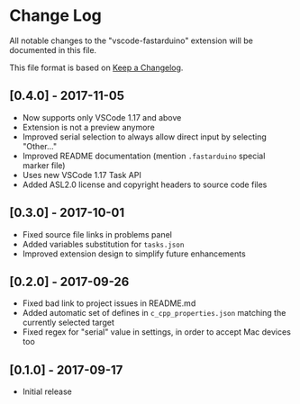 # Change Log
All notable changes to the "vscode-fastarduino" extension will be documented in this file.

This file format is based on [Keep a Changelog](http://keepachangelog.com/).

## [0.4.0] - 2017-11-05
- Now supports only VSCode 1.17 and above
- Extension is not a preview anymore
- Improved serial selection to always allow direct input by selecting "Other..."
- Improved README documentation (mention `.fastarduino` special marker file)
- Uses new VSCode 1.17 Task API
- Added ASL2.0 license and copyright headers to source code files

## [0.3.0] - 2017-10-01
- Fixed source file links in problems panel
- Added variables substitution for `tasks.json` 
- Improved extension design to simplify future enhancements

## [0.2.0] - 2017-09-26
- Fixed bad link to project issues in README.md
- Added automatic set of defines in `c_cpp_properties.json` matching the currently selected target
- Fixed regex for "serial" value in settings, in order to accept Mac devices too

## [0.1.0] - 2017-09-17
- Initial release
